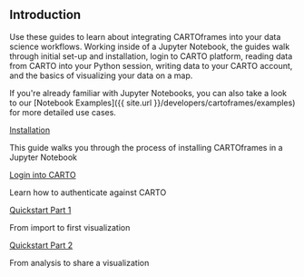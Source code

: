 ## Introduction

Use these guides to learn about integrating CARTOframes into your data science workflows. Working inside of a Jupyter Notebook, the guides walk through initial set-up and installation, login to CARTO platform, reading data from CARTO into your Python session, writing data to your CARTO account, and the basics of visualizing your data on a map.

If you're already familiar with Jupyter Notebooks, you can also take a look to our [Notebook Examples]({{ site.url }}/developers/cartoframes/examples) for more detailed use cases.


<div class="doc-guides__cartoframes-row">
  <div class="doc-guides__cartoframes-block">
    <span class="doc-guides__title">
      <a href="{{ site.url }}/developers/cartoframes/guides/Install-CARTOframes-in-your-Notebooks/">Installation</a>
    </span>
    <p class="doc-guides__description">This guide walks you through the process of installing CARTOframes in a Jupyter Notebook</p>
  </div>

  <div class="doc-guides__cartoframes-block">
    <span class="doc-guides__title">
      <a href="{{ site.url }}/developers/cartoframes/guides/Login-to-CARTO-Platform/">Login into CARTO</a>
    </span>
    <p class="doc-guides__description">Learn how to authenticate against CARTO</p>
  </div>
</div>

<div class="doc-guides__cartoframes-row">
  <div class="doc-guides__cartoframes-block">
    <span class="doc-guides__title">
      <a href="{{ site.url }}/developers/cartoframes/guides/Quickstart-Part-1/">Quickstart Part 1</a>
    </span>
    <p class="doc-guides__description">From import to first visualization</p>
  </div>

  <div class="doc-guides__cartoframes-block">
    <span class="doc-guides__title">
      <a href="{{ site.url }}/developers/cartoframes/guides/Quickstart-Part-2/">Quickstart Part 2</a>
    </span>
    <p class="doc-guides__description">From analysis to share a visualization</p>
  </div>
</div>